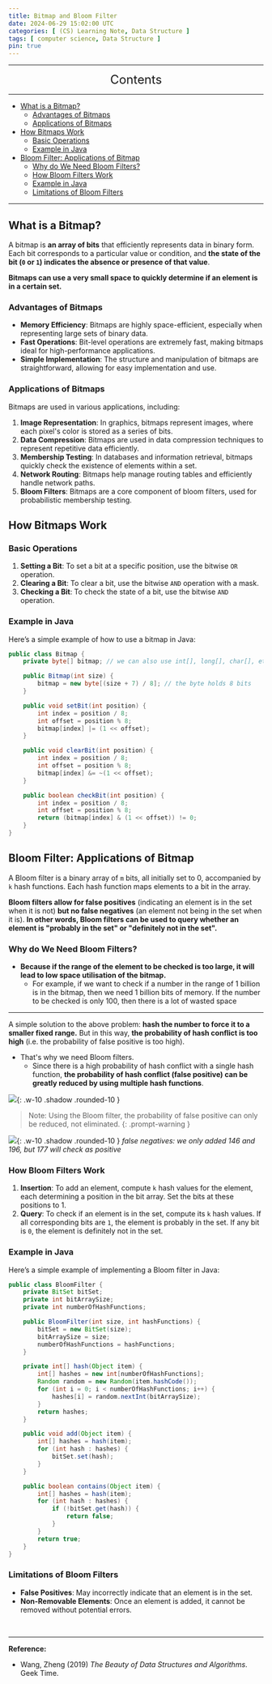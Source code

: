 ```yaml
---
title: Bitmap and Bloom Filter
date: 2024-06-29 15:02:00 UTC
categories: [ (CS) Learning Note, Data Structure ]
tags: [ computer science, Data Structure ]
pin: true
---
```



---
<center><font size='5'> Contents </font></center>

---

<!-- TOC -->
  * [What is a Bitmap?](#what-is-a-bitmap)
    * [Advantages of Bitmaps](#advantages-of-bitmaps)
    * [Applications of Bitmaps](#applications-of-bitmaps)
  * [How Bitmaps Work](#how-bitmaps-work)
    * [Basic Operations](#basic-operations)
    * [Example in Java](#example-in-java)
  * [Bloom Filter: Applications of Bitmap](#bloom-filter-applications-of-bitmap)
    * [Why do We Need Bloom Filters?](#why-do-we-need-bloom-filters)
    * [How Bloom Filters Work](#how-bloom-filters-work)
    * [Example in Java](#example-in-java-1)
    * [Limitations of Bloom Filters](#limitations-of-bloom-filters)
<!-- TOC -->

---


## What is a Bitmap?

A bitmap is **an array of bits** that efficiently represents data in binary form. Each bit corresponds to a particular value or condition, and **the state of the bit (`0` or `1`) indicates the absence or presence of that value**.

**Bitmaps can use a very small space to quickly determine if an element is in a certain set.**

### Advantages of Bitmaps

- **Memory Efficiency**: Bitmaps are highly space-efficient, especially when representing large sets of binary data.
- **Fast Operations**: Bit-level operations are extremely fast, making bitmaps ideal for high-performance applications.
- **Simple Implementation**: The structure and manipulation of bitmaps are straightforward, allowing for easy implementation and use.

### Applications of Bitmaps

Bitmaps are used in various applications, including:

1. **Image Representation**: In graphics, bitmaps represent images, where each pixel's color is stored as a series of bits.
2. **Data Compression**: Bitmaps are used in data compression techniques to represent repetitive data efficiently.
3. **Membership Testing**: In databases and information retrieval, bitmaps quickly check the existence of elements within a set.
4. **Network Routing**: Bitmaps help manage routing tables and efficiently handle network paths.
5. **Bloom Filters**: Bitmaps are a core component of bloom filters, used for probabilistic membership testing.

## How Bitmaps Work

### Basic Operations

1. **Setting a Bit**: To set a bit at a specific position, use the bitwise `OR` operation.
2. **Clearing a Bit**: To clear a bit, use the bitwise `AND` operation with a mask.
3. **Checking a Bit**: To check the state of a bit, use the bitwise `AND` operation.

### Example in Java

Here’s a simple example of how to use a bitmap in Java:

```java
public class Bitmap {
    private byte[] bitmap; // we can also use int[], long[], char[], etc.

    public Bitmap(int size) {
        bitmap = new byte[(size + 7) / 8]; // the byte holds 8 bits
    }

    public void setBit(int position) {
        int index = position / 8;
        int offset = position % 8;
        bitmap[index] |= (1 << offset);
    }

    public void clearBit(int position) {
        int index = position / 8;
        int offset = position % 8;
        bitmap[index] &= ~(1 << offset);
    }

    public boolean checkBit(int position) {
        int index = position / 8;
        int offset = position % 8;
        return (bitmap[index] & (1 << offset)) != 0;
    }
}
```


## Bloom Filter: Applications of Bitmap

A Bloom filter is a binary array of `m` bits, all initially set to 0, accompanied by `k` hash functions. Each hash function maps elements to a bit in the array.

**Bloom filters allow for false positives** (indicating an element is in the set when it is not) **but no false negatives** (an element not being in the set when it is). **In other words, Bloom filters can be used to query whether an element is "probably in the set" or "definitely not in the set".**

### Why do We Need Bloom Filters?

- **Because if the range of the element to be checked is too large, it will lead to low space utilisation of the bitmap.**
    - For example, if we want to check if a number in the range of 1 billion is in the bitmap, then we need 1 billion bits of memory. If the number to be checked is only 100, then there is a lot of wasted space

---

A simple solution to the above problem: **hash the number to force it to a smaller fixed range.** But in this way, **the probability of hash conflict is too high** (i.e. the probability of false positive is too high).

- That's why we need Bloom filters.
  - Since there is a high probability of hash conflict with a single hash function, **the probability of hash conflict (false positive) can be greatly reduced by using multiple hash functions**.

![](https://i.postimg.cc/dtjLbwLn/bm1.png){: .w-10 .shadow .rounded-10 }

> Note: Using the Bloom filter, the probability of false positive can only be reduced, not eliminated.
{: .prompt-warning }

![](https://i.postimg.cc/8z1QYV6R/bm2.png){: .w-10 .shadow .rounded-10 }
_false negatives: we only added 146 and 196, but 177 will check as positive_

### How Bloom Filters Work

1. **Insertion**: To add an element, compute `k` hash values for the element, each determining a position in the bit array. Set the bits at these positions to 1.
2. **Query**: To check if an element is in the set, compute its `k` hash values. If all corresponding bits are `1`, the element is probably in the set. If any bit is `0`, the element is definitely not in the set.

### Example in Java

Here’s a simple example of implementing a Bloom filter in Java:

```java
public class BloomFilter {
    private BitSet bitSet;
    private int bitArraySize;
    private int numberOfHashFunctions;

    public BloomFilter(int size, int hashFunctions) {
        bitSet = new BitSet(size);
        bitArraySize = size;
        numberOfHashFunctions = hashFunctions;
    }

    private int[] hash(Object item) {
        int[] hashes = new int[numberOfHashFunctions];
        Random random = new Random(item.hashCode());
        for (int i = 0; i < numberOfHashFunctions; i++) {
            hashes[i] = random.nextInt(bitArraySize);
        }
        return hashes;
    }

    public void add(Object item) {
        int[] hashes = hash(item);
        for (int hash : hashes) {
            bitSet.set(hash);
        }
    }

    public boolean contains(Object item) {
        int[] hashes = hash(item);
        for (int hash : hashes) {
            if (!bitSet.get(hash)) {
                return false;
            }
        }
        return true;
    }
}
```

### Limitations of Bloom Filters

- **False Positives**: May incorrectly indicate that an element is in the set.
- **Non-Removable Elements**: Once an element is added, it cannot be removed without potential errors.

<br>

---

**Reference:**

- Wang, Zheng (2019) _The Beauty of Data Structures and Algorithms_. Geek Time.
